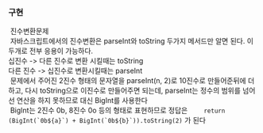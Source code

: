 ### 구현
​
진수변환문제<br/>
​
자바스크립트에서의 진수변환은 parseInt와 toString 두가지 메서드만 알면 된다. 이 두개로 전부 응용이 가능하다. <br/>
십진수 -> 다른 진수로 변환 시킬때는 toString <br/>
다른 진수 -> 십진수로 변환시킬때는 parseInt <br/>
​
문제에서 주어진 2진수 형태의 문자열을 parseInt(n, 2)로 10진수로 만들어준뒤에 더하고, 다시 toString으로 이진수로 만들어주면 되는데, parseInt는 정수의 범위를 넘어선 연산을 하지 못하므로 대신 BigInt를 사용한다<br/>
​
BigInt는 2진수 0b, 8진수 0o 등의 형태로 표현하므로 정답은 ```    return (BigInt(`0b${a}`) + BigInt(`0b${b}`)).toString(2)``` 가 된다
​